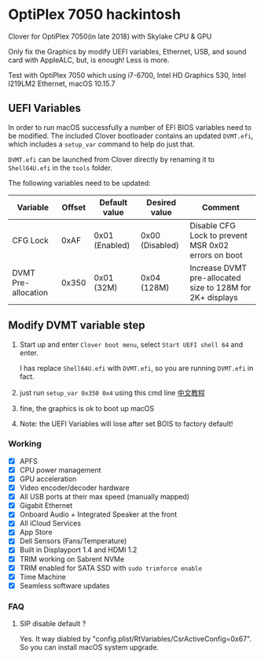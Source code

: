 # OptiPlex 7050 hackintosh
Clover for OptiPlex 7050(in late 2018) with Skylake CPU & GPU 

Only fix the Graphics by modify UEFI variables, Ethernet, USB, and sound card with AppleALC, but, is enough! Less is more.

Test with OptiPlex 7050 which using i7-6700, Intel HD Graphics 530, Intel I219LM2 Ethernet, macOS 10.15.7

## UEFI Variables

In order to run macOS successfully a number of EFI BIOS variables need to be modified. The included Clover bootloader contains an updated `DVMT.efi`, which includes a `setup_var` command to help do just that.

`DVMT.efi` can be launched from Clover directly by renaming it to `Shell64U.efi` in the `tools` folder.

The following variables need to be updated:

| Variable              | Offset | Default value  | Desired value   | Comment                                                    |
|-----------------------|--------|----------------|-----------------|------------------------------------------------------------|
| CFG Lock              | 0xAF   | 0x01 (Enabled) | 0x00 (Disabled) | Disable CFG Lock to prevent MSR 0x02 errors on boot        |
| DVMT Pre-allocation   | 0x350  | 0x01 (32M)     | 0x04 (128M)     | Increase DVMT pre-allocated size to 128M for 2K+ displays  |

## Modify DVMT variable step

1. Start up and enter `Clover boot menu`, select `Start UEFI shell 64` and enter.
   
   I has replace `Shell64U.efi` with `DVMT.efi`, so you are running `DVMT.efi` in fact.
   
3. just run `setup_var 0x350 0x4` using this cmd line [中文教程](https://zhuanlan.zhihu.com/p/39798235)

4. fine, the graphics is ok to boot up macOS

5. Note: the UEFI Variables will lose after set BOIS to factory default!

### Working

- [x] APFS
- [x] CPU power management
- [x] GPU acceleration
- [x] Video encoder/decoder hardware
- [x] All USB ports at their max speed (manually mapped)
- [x] Gigabit Ethernet
- [x] Onboard Audio + Integrated Speaker at the front
- [x] All iCloud Services
- [x] App Store
- [x] Dell Sensors (Fans/Temperature)
- [x] Built in Displayport 1.4 and HDMI 1.2
- [x] TRIM working on Sabrent NVMe
- [x] TRIM enabled for SATA SSD with `sudo trimforce enable`
- [x] Time Machine
- [x] Seamless software updates

### FAQ
1. SIP disable default ?

   Yes. It way diabled by "config.plist/RtVariables/CsrActiveConfig=0x67". So you can install macOS system upgrade.
